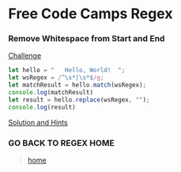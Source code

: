 # Free Code Camps Regex

### Remove Whitespace from Start and End

[Challenge](https://www.freecodecamp.org/learn/javascript-algorithms-and-data-structures/regular-expressions/remove-whitespace-from-start-and-end)

```javascript
let hello = "   Hello, World!  ";
let wsRegex = /^\s*|\s*$/g;
let matchResult = hello.match(wsRegex);
console.log(matchResult)
let result = hello.replace(wsRegex, "");
console.log(result)
```

[Solution and Hints](https://forum.freecodecamp.org/t/freecodecamp-challenge-guide-remove-whitespace-from-start-and-end/301362)


### GO BACK TO REGEX HOME
> [home](./readme.md)